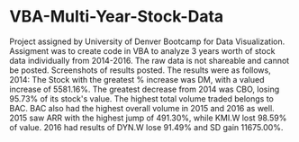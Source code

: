 # VBA-Multi-Year-Stock-Data
Project assigned by University of Denver Bootcamp for Data Visualization.
Assigment was to create code in VBA to analyze 3 years worth of stock data individually from 2014-2016.
The raw data is not shareable and cannot be posted.
Screenshots of results posted.
The results were as follows, 2014: The Stock with the greatest % increase was DM, with a valued increase of 5581.16%. The greatest decrease from 2014 was CBO, losing 95.73% of its stock's value. The highest total volume traded belongs to BAC. BAC also had the highest overall volume in 2015 and 2016 as well. 
2015 saw ARR with the highest jump of 491.30%, while KMI.W lost 98.59% of value. 
2016 had results of DYN.W lose 91.49% and SD gain 11675.00%.

